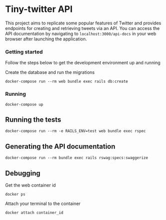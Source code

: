 # Tiny-twitter API

This project aims to replicate some popular features of Twitter and provides endpoints for creating and retrieving tweets via an API.
You can access the API documentation by navigating to `localhost:3000/api-docs` in your web browser after launching the application.

### Getting started

Follow the steps below to get the development environment up and running

Create the database and run the migrations

```
docker-compose run --rm web bundle exec rails db:create
```

### Running
```
docker-compose up
```

## Running the tests
```
docker-compose run --rm -e RAILS_ENV=test web bundle exec rspec
```

## Generating the API documentation
```
docker-compose run --rm bundle exec rails rswag:specs:swaggerize
```

## Debugging

Get the web container id

```
docker ps
```

Attach your terminal to the container

```
docker attach container_id
```
